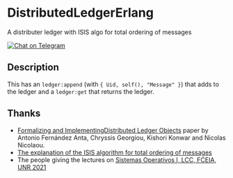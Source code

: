 # DistributedLedgerErlang
A distributer ledger with ISIS algo for total ordering of messages

[![Chat on Telegram](https://img.shields.io/badge/Chat%20on-Telegram-brightgreen.svg)](https://t.me/EmmanuelsApps)  


## Description
This has an `ledger:append` (with `{ Uid, self(), "Message" }`) that adds to the ledger and a `ledger:get` that returns the ledger. 

## Thanks

* [Formalizing and ImplementingDistributed Ledger Objects](https://arxiv.org/pdf/1802.07817.pdf) paper by Antonio Fernández Anta, Chryssis Georgiou, Kishori Konwar and Nicolas Nicolaou.
* [The explanation of the ISIS algorithm for total ordering of messages](papers/isis.pdf)
* The people giving the lectures on [Sistemas Operativos I, LCC, FCEIA, UNR 2021](https://dcc.fceia.unr.edu.ar/es/lcc/r322)
